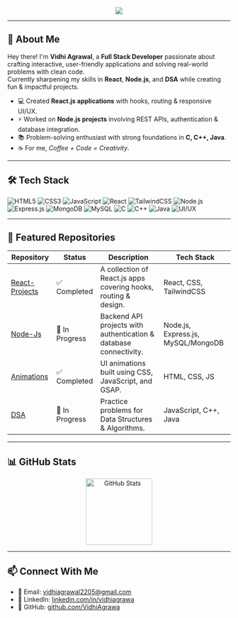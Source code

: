 <!-- Typing Animation -->
<p align="center">
  <img src="https://readme-typing-svg.herokuapp.com?size=30&color=FF6F61&center=true&vCenter=true&width=850&lines=Hello!+I'm+Vidhi+Agrawal;Full+Stack+Developer;React+%26+Node.js+Learner;UI%2FUX+Designer;Problem+Solver;Always+Exploring+New+Tech" />
</p>

---

## 🌸 About Me
Hey there! I'm **Vidhi Agrawal**, a **Full Stack Developer** passionate about crafting interactive, user-friendly applications and solving real-world problems with clean code.<br>
Currently sharpening my skills in **React**, **Node.js**, and **DSA** while creating fun & impactful projects.

- 💻 Created **React.js applications** with hooks, routing & responsive UI/UX.  
- ⚡ Worked on **Node.js projects** involving REST APIs, authentication & database integration.  
- 📚 Problem-solving enthusiast with strong foundations in **C, C++, Java**.  
- ☕ For me, *Coffee + Code = Creativity*.  

---

## 🛠 Tech Stack
![HTML5](https://img.shields.io/badge/HTML5-E34F26?style=for-the-badge&logo=html5&logoColor=white)
![CSS3](https://img.shields.io/badge/CSS3-1572B6?style=for-the-badge&logo=css3&logoColor=white)
![JavaScript](https://img.shields.io/badge/JavaScript-F7DF1E?style=for-the-badge&logo=javascript&logoColor=black)
![React](https://img.shields.io/badge/React-20232A?style=for-the-badge&logo=react&logoColor=61DAFB)
![TailwindCSS](https://img.shields.io/badge/Tailwind-38B2AC?style=for-the-badge&logo=tailwind-css&logoColor=white)
![Node.js](https://img.shields.io/badge/Node.js-43853D?style=for-the-badge&logo=node.js&logoColor=white)
![Express.js](https://img.shields.io/badge/Express.js-404D59?style=for-the-badge)
![MongoDB](https://img.shields.io/badge/MongoDB-4EA94B?style=for-the-badge&logo=mongodb&logoColor=white)
![MySQL](https://img.shields.io/badge/MySQL-005C84?style=for-the-badge&logo=mysql&logoColor=white)
![C](https://img.shields.io/badge/C-00599C?style=for-the-badge&logo=c&logoColor=white)
![C++](https://img.shields.io/badge/C++-00599C?style=for-the-badge&logo=cplusplus&logoColor=white)
![Java](https://img.shields.io/badge/Java-007396?style=for-the-badge&logo=java&logoColor=white)
![UI/UX](https://img.shields.io/badge/UI%2FUX-FBAE3C?style=for-the-badge&logo=figma&logoColor=white)

---

## 🚀 Featured Repositories
| Repository | Status | Description | Tech Stack |
|------------|--------|-------------|------------|
| [React-Projects](https://github.com/VidhiAgrawa/React-Projects) | ✅ Completed | A collection of React.js apps covering hooks, routing & design. | React, CSS, TailwindCSS |
| [Node-Js](https://github.com/VidhiAgrawa/Node-Js) | 🚀 In Progress  | Backend API projects with authentication & database connectivity. | Node.js, Express.js, MySQL/MongoDB |
| [Animations](https://github.com/VidhiAgrawa/Animations) | ✅ Completed | UI animations built using CSS, JavaScript, and GSAP. | HTML, CSS, JS |
| [DSA](https://github.com/VidhiAgrawa/DSA) | 🚀 In Progress | Practice problems for Data Structures & Algorithms. | JavaScript, C++, Java |

---

## 📊 GitHub Stats
<p align="center">
  <img src="https://github-readme-stats.vercel.app/api?username=VidhiAgrawa&show_icons=true&theme=radical" alt="GitHub Stats" height="150"/>
</p>

---



## 📫 Connect With Me
- 📧 Email: vidhiagrawal2205@gmail.com 
- 💼 LinkedIn: [linkedin.com/in/vidhiagrawa](https://www.linkedin.com/in/vidhiagrawa)  
- 🐙 GitHub: [github.com/VidhiAgrawa](https://github.com/VidhiAgrawa)

